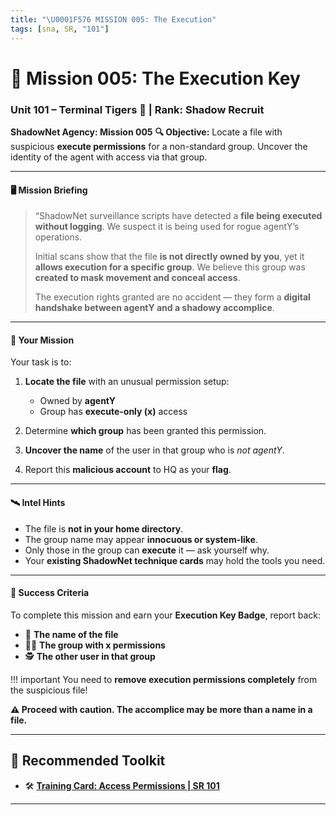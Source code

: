 ```yaml
---
title: "\U0001F576️ MISSION 005: The Execution"
tags: [sna, SR, "101"]
---
```


# 🎯 Mission 005: The Execution Key

### Unit 101 – Terminal Tigers 🐯 | Rank: Shadow Recruit

**ShadowNet Agency: Mission 005**
**🔍 Objective:** Locate a file with suspicious **execute permissions** for a non-standard group. Uncover the identity of the agent with access via that group.

---

#### 🖥️ **Mission Briefing**

> “ShadowNet surveillance scripts have detected a **file being executed without logging**. We suspect it is being used for rogue agentY’s operations.
>
> Initial scans show that the file **is not directly owned by you**, yet it **allows execution for a specific group**. We believe this group was **created to mask movement and conceal access**.
>
> The execution rights granted are no accident — they form a **digital handshake between agentY and a shadowy accomplice**.

---

#### 🧪 **Your Mission**

Your task is to:

1. **Locate the file** with an unusual permission setup:

   - Owned by **agentY**
   - Group has **execute-only (x)** access

2. Determine **which group** has been granted this permission.

3. **Uncover the name** of the user in that group who is _not agentY_.

4. Report this **malicious account** to HQ as your **flag**.

---

#### 🛰️ Intel Hints

- The file is **not in your home directory**.
- The group name may appear **innocuous or system-like**.
- Only those in the group can **execute** it — ask yourself why.
- Your **existing ShadowNet technique cards** may hold the tools you need.

---

#### 🎯 Success Criteria

To complete this mission and earn your **Execution Key Badge**, report back:

- 📁 **The name of the file**
- 🧑‍💻 **The group with x permissions**
- 🕵️ **The other user in that group**

!!! important
You need to **remove execution permissions completely** from the suspicious file!

**⚠️ Proceed with caution. The accomplice may be more than a name in a file.**

---

## 🎒 Recommended Toolkit

- 🛠️ **[Training Card: Access Permissions | SR 101](./u101-sr-005-training.md)**

---
